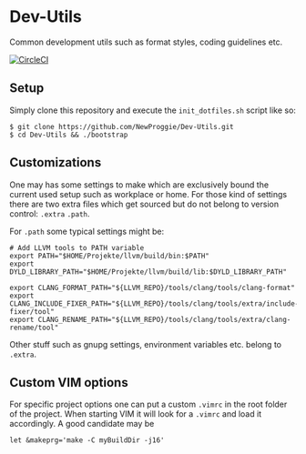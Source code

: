 # Dev-Utils
Common development utils such as format styles, coding guidelines etc.

[![CircleCI](https://circleci.com/gh/NewProggie/Dev-Utils.svg?style=svg)](https://circleci.com/gh/NewProggie/Dev-Utils)

## Setup
Simply clone this repository and execute the `init_dotfiles.sh` script like so:

```
$ git clone https://github.com/NewProggie/Dev-Utils.git
$ cd Dev-Utils && ./bootstrap
```

## Customizations
One may has some settings to make which are exclusively bound the current used
setup such as workplace or home. For those kind of settings there are two extra
files which get sourced but do not belong to version control: `.extra` `.path`.

For `.path` some typical settings might be:

```
# Add LLVM tools to PATH variable
export PATH="$HOME/Projekte/llvm/build/bin:$PATH"
export DYLD_LIBRARY_PATH="$HOME/Projekte/llvm/build/lib:$DYLD_LIBRARY_PATH"

export CLANG_FORMAT_PATH="${LLVM_REPO}/tools/clang/tools/clang-format"
export CLANG_INCLUDE_FIXER_PATH="${LLVM_REPO}/tools/clang/tools/extra/include-fixer/tool"
export CLANG_RENAME_PATH="${LLVM_REPO}/tools/clang/tools/extra/clang-rename/tool"
```

Other stuff such as gnupg settings, environment variables etc. belong to
`.extra`.

## Custom VIM options
For specific project options one can put a custom `.vimrc` in the root folder of
the project. When starting VIM it will look for a `.vimrc` and load it
accordingly. A good candidate may be

```
let &makeprg='make -C myBuildDir -j16'
```

